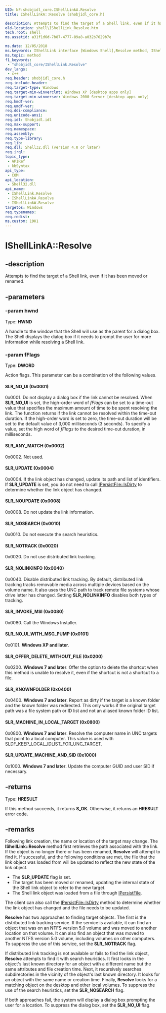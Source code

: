 ```yaml
---
UID: NF:shobjidl_core.IShellLinkA.Resolve
title: IShellLinkA::Resolve (shobjidl_core.h)

description: Attempts to find the target of a Shell link, even if it has been moved or renamed.
old-location: shell\IShellLink_Resolve.htm
tech.root: shell
ms.assetid: a31f1d6d-7b87-4777-89a8-a032b7629b7e

ms.date: 12/05/2018
ms.keywords: IShellLink interface [Windows Shell],Resolve method, IShellLink::Resolve, IShellLinkA interface [Windows Shell],Resolve method, IShellLinkA.Resolve, IShellLinkA::Resolve, IShellLinkW interface [Windows Shell],Resolve method, IShellLinkW::Resolve, Resolve, Resolve method [Windows Shell], Resolve method [Windows Shell],IShellLink interface, Resolve method [Windows Shell],IShellLinkA interface, Resolve method [Windows Shell],IShellLinkW interface, SLR_ANY_MATCH, SLR_INVOKE_MSI, SLR_KNOWNFOLDER, SLR_MACHINE_IN_LOCAL_TARGET, SLR_NOLINKINFO, SLR_NOSEARCH, SLR_NOTRACK, SLR_NOUPDATE, SLR_NO_UI, SLR_NO_UI_WITH_MSG_PUMP, SLR_OFFER_DELETE_WITHOUT_FILE, SLR_UPDATE, SLR_UPDATE_MACHINE_AND_SID, _win32_IShellLink_Resolve, shell.IShellLink_Resolve, shobjidl_core/IShellLink::Resolve, shobjidl_core/IShellLinkA::Resolve, shobjidl_core/IShellLinkW::Resolve
ms.topic: method
f1_keywords: 
 - "shobjidl_core/IShellLink.Resolve"
dev_langs:
 - c++
req.header: shobjidl_core.h
req.include-header: 
req.target-type: Windows
req.target-min-winverclnt: Windows XP [desktop apps only]
req.target-min-winversvr: Windows 2000 Server [desktop apps only]
req.kmdf-ver: 
req.umdf-ver: 
req.ddi-compliance: 
req.unicode-ansi: 
req.idl: Shobjidl.idl
req.max-support: 
req.namespace: 
req.assembly: 
req.type-library: 
req.lib: 
req.dll: Shell32.dll (version 4.0 or later)
req.irql: 
topic_type:
 - APIRef
 - kbSyntax
api_type:
 - COM
api_location:
 - Shell32.dll
api_name:
 - IShellLink.Resolve
 - IShellLinkA.Resolve
 - IShellLinkW.Resolve
targetos: Windows
req.typenames: 
req.redist: 
ms.custom: 19H1
---
```


# IShellLinkA::Resolve


## -description


Attempts to find the target of a Shell link, even if it has been moved or renamed.


## -parameters




### -param hwnd

Type: <b>HWND</b>

A handle to the window that the Shell will use as the parent for a dialog box. The Shell displays the dialog box if it needs to prompt the user for more information while resolving a Shell link.


### -param fFlags

Type: <b>DWORD</b>

Action flags. This parameter can be a combination of the following values.



#### SLR_NO_UI (0x0001)

0x0001. Do not display a dialog box if the link cannot be resolved. When <b>SLR_NO_UI</b> is set, the high-order word of <i>fFlags</i> can be set to a time-out value that specifies the maximum amount of time to be spent resolving the link. The function returns if the link cannot be resolved within the time-out duration. If the high-order word is set to zero, the time-out duration will be set to the default value of 3,000 milliseconds (3 seconds). To specify a value, set the high word of <i>fFlags</i> to the desired time-out duration, in milliseconds.



#### SLR_ANY_MATCH (0x0002)

0x0002. Not used.



#### SLR_UPDATE (0x0004)

0x0004. If the link object has changed, update its path and list of identifiers. If <b>SLR_UPDATE</b> is set, you do not need to call <a href="https://docs.microsoft.com/windows/desktop/api/objidl/nf-objidl-ipersistfile-isdirty">IPersistFile::IsDirty</a> to determine whether the link object has changed.



#### SLR_NOUPDATE (0x0008)

0x0008. Do not update the link information.



#### SLR_NOSEARCH (0x0010)

0x0010. Do not execute the search heuristics.



#### SLR_NOTRACK (0x0020)

0x0020. Do not use distributed link tracking.



#### SLR_NOLINKINFO (0x0040)

0x0040. Disable distributed link tracking. By default, distributed link tracking tracks removable media across multiple devices based on the volume name. It also uses the UNC path to track remote file systems whose drive letter has changed. Setting <b>SLR_NOLINKINFO</b> disables both types of tracking.



#### SLR_INVOKE_MSI (0x0080)

0x0080. Call the Windows Installer.



#### SLR_NO_UI_WITH_MSG_PUMP (0x0101)

0x0101. <b>Windows XP and later</b>. 



#### SLR_OFFER_DELETE_WITHOUT_FILE (0x0200)

0x0200. <b>Windows 7 and later</b>. Offer the option to delete the shortcut when this method is unable to resolve it, even if the shortcut is not a shortcut to a file.



#### SLR_KNOWNFOLDER (0x0400)

0x0400. <b>Windows 7 and later</b>. Report as dirty if the target is a known folder and the known folder was redirected. This only works if the original target path was a file system path or ID list and not an aliased known folder ID list.



#### SLR_MACHINE_IN_LOCAL_TARGET (0x0800)

0x0800. <b>Windows 7 and later</b>. Resolve the computer name in UNC targets that point to a local computer. This value is used with <a href="https://docs.microsoft.com/windows/desktop/api/shlobj_core/ne-shlobj_core-shell_link_data_flags">SLDF_KEEP_LOCAL_IDLIST_FOR_UNC_TARGET</a>.



#### SLR_UPDATE_MACHINE_AND_SID (0x1000)

0x1000. <b>Windows 7 and later</b>. Update the computer GUID and user SID if necessary.


## -returns



Type: <b>HRESULT</b>

If this method succeeds, it returns <b xmlns:loc="http://microsoft.com/wdcml/l10n">S_OK</b>. Otherwise, it returns an <b xmlns:loc="http://microsoft.com/wdcml/l10n">HRESULT</b> error code.




## -remarks



Following link creation, the name or location of the target may change. The <b>IShellLink::Resolve</b> method first retrieves the path associated with the link. If the object is no longer there or has been renamed, <b>Resolve</b> will attempt to find it. If successful, and the following conditions are met, the file that the link object was loaded from will be updated to reflect the new state of the link object.

<ul>
<li>The <b>SLR_UPDATE</b> flag is set.</li>
<li>The target has been moved or renamed, updating the internal state of the Shell link object to refer to the new target.</li>
<li>The Shell link object was loaded from a file through <a href="https://docs.microsoft.com/windows/desktop/api/objidl/nn-objidl-ipersistfile">IPersistFile</a>.</li>
</ul>
The client can also call the <a href="https://docs.microsoft.com/windows/desktop/api/objidl/nf-objidl-ipersistfile-isdirty">IPersistFile::IsDirty</a> method to determine whether the link object has changed and the file needs to be updated.

<b>Resolve</b> has two approaches to finding target objects. The first is the distributed link tracking service. If the service is available, it can find an object that was on an NTFS version 5.0 volume and was moved to another location on that volume. It can also find an object that was moved to another NTFS version 5.0 volume, including volumes on other computers. To suppress the use of this service, set the <b>SLR_NOTRACK</b> flag.

If distributed link tracking is not available or fails to find the link object, <b>Resolve</b> attempts to find it with search heuristics. It first looks in the object's last known directory for an object with a different name but the same attributes and file creation time. Next, it recursively searches subdirectories in the vicinity of the object's last known directory. It looks for an object with the same name or creation time. Finally, <b>Resolve</b> looks for a matching object on the desktop and other local volumes. To suppress the use of the search heuristics, set the <b>SLR_NOSEARCH</b> flag.

If both approaches fail, the system will display a dialog box prompting the user for a location. To suppress the dialog box, set the <b>SLR_NO_UI</b> flag.



